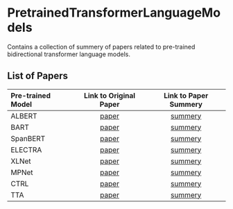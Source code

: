 # PretrainedTransformerLanguageModels
Contains a collection of summery of papers related to pre-trained bidirectional transformer language models.

## List of Papers

Pre-trained Model | Link to Original Paper | Link to Paper Summery
:-----------------|:----------------------:|:---------------------:
ALBERT | [paper](https://arxiv.org/abs/1909.11942) | [summery](https://github.com/suvadeep-iitb/PretrainedTransformerLanguageModels/blob/master/Summeries/ALBERT.pdf)
BART   | [paper](https://arxiv.org/abs/1910.13461) | [summery](https://github.com/suvadeep-iitb/PretrainedTransformerLanguageModels/blob/master/Summeries/BART.pdf)
SpanBERT | [paper](https://arxiv.org/abs/1907.10529) | [summery](https://github.com/suvadeep-iitb/PretrainedTransformerLanguageModels/blob/master/Summeries/SpanBERT.pdf)
ELECTRA | [paper](https://arxiv.org/abs/2003.10555) | [summery](https://github.com/suvadeep-iitb/PretrainedTransformerLanguageModels/blob/master/Summeries/ELECTRA.pdf)
XLNet  | [paper](https://arxiv.org/abs/1906.08237) | [summery](https://github.com/suvadeep-iitb/PretrainedTransformerLanguageModels/blob/master/Summeries/XLNet.pdf)
MPNet  | [paper](https://arxiv.org/abs/2004.09297) | [summery](https://github.com/suvadeep-iitb/PretrainedTransformerLanguageModels/blob/master/Summeries/MPNet.pdf)
CTRL   | [paper](https://arxiv.org/abs/1909.05858) | [summery](https://github.com/suvadeep-iitb/PretrainedTransformerLanguageModels/blob/master/Summeries/CTRL.pdf)
TTA    | [paper](https://arxiv.org/abs/2004.08097) | [summery](https://github.com/suvadeep-iitb/PretrainedTransformerLanguageModels/blob/master/Summeries/TTA.pdf)
